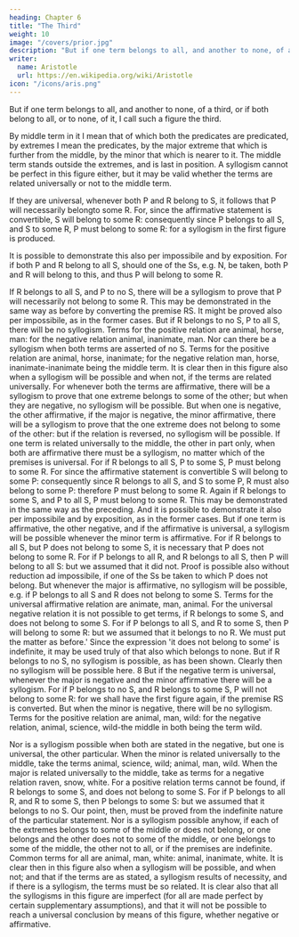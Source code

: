 ```yaml
---
heading: Chapter 6
title: "The Third"
weight: 10
image: "/covers/prior.jpg"
description: "But if one term belongs to all, and another to none, of a third, or if both belong to all, or to none, of it, I call such a figure the third."
writer:
  name: Aristotle 
  url: https://en.wikipedia.org/wiki/Aristotle
icon: "/icons/aris.png"
---
```




But if one term belongs to all, and another to none, of a third, or if both belong to all, or to none, of it, I call such a figure the third.

By middle term in it I mean that of which both the predicates are predicated, by extremes I mean the predicates, by the major extreme that which is further from the middle, by the minor that which is nearer to it. The middle term stands outside the extremes, and is last in position. A syllogism cannot be perfect in this figure either, but it may be valid whether the terms are related universally or not to the middle term. 

If they are universal, whenever both P and R belong to S, it follows that P will necessarily belongto some R. For, since the affirmative statement is convertible, S will belong to some R: consequently since P belongs to all S, and S to some R, P must belong to some R: for a syllogism
in the first figure is produced.

It is possible to demonstrate this also per impossibile and by exposition. For if both P and R belong to all S, should one of the Ss, e.g. N, be taken, both P and
R will belong to this, and thus P will belong to some R.

If R belongs to all S, and P to no S, there will be a syllogism to prove that P will necessarily not belong to some R. This may be demonstrated in the same way as before by converting the
premise RS. It might be proved also per impossibile, as in the former cases. But if R belongs to
no S, P to all S, there will be no syllogism. Terms for the positive relation are animal, horse,
man: for the negative relation animal, inanimate, man.
Nor can there be a syllogism when both terms are asserted of no S. Terms for the positive
relation are animal, horse, inanimate; for the negative relation man, horse, inanimate-inanimate
being the middle term.
It is clear then in this figure also when a syllogism will be possible and when not, if the terms are
related universally. For whenever both the terms are affirmative, there will be a syllogism to
prove that one extreme belongs to some of the other; but when they are negative, no syllogism
will be possible. But when one is negative, the other affirmative, if the major is negative, the
minor affirmative, there will be a syllogism to prove that the one extreme does not belong to
some of the other: but if the relation is reversed, no syllogism will be possible. If one term is
related universally to the middle, the other in part only, when both are affirmative there must be
a syllogism, no matter which of the premises is universal. For if R belongs to all S, P to some S,
P must belong to some R. For since the affirmative statement is convertible S will belong to
some P: consequently since R belongs to all S, and S to some P, R must also belong to some P:
therefore P must belong to some R.
Again if R belongs to some S, and P to all S, P must belong to some R. This may be
demonstrated in the same way as the preceding. And it is possible to demonstrate it also per
impossibile and by exposition, as in the former cases. But if one term is affirmative, the other
negative, and if the affirmative is universal, a syllogism will be possible whenever the minor
term is affirmative. For if R belongs to all S, but P does not belong to some S, it is necessary that
P does not belong to some R. For if P belongs to all R, and R belongs to all S, then P will belong
to all S: but we assumed that it did not. Proof is possible also without reduction ad impossibile, if
one of the Ss be taken to which P does not belong.
But whenever the major is affirmative, no syllogism will be possible, e.g. if P belongs to all S
and R does not belong to some S. Terms for the universal affirmative relation are animate, man,
animal. For the universal negative relation it is not possible to get terms, if R belongs to some S,
and does not belong to some S. For if P belongs to all S, and R to some S, then P will belong to
some R: but we assumed that it belongs to no R. We must put the matter as before.' Since the
expression 'it does not belong to some' is indefinite, it may be used truly of that also which
belongs to none. But if R belongs to no S, no syllogism is possible, as has been shown. Clearly
then no syllogism will be possible here. 
8
But if the negative term is universal, whenever the major is negative and the minor affirmative
there will be a syllogism. For if P belongs to no S, and R belongs to some S, P will not belong to
some R: for we shall have the first figure again, if the premise RS is converted.
But when the minor is negative, there will be no syllogism. Terms for the positive relation are
animal, man, wild: for the negative relation, animal, science, wild-the middle in both being the
term wild.

Nor is a syllogism possible when both are stated in the negative, but one is universal, the other
particular. When the minor is related universally to the middle, take the terms animal, science,
wild; animal, man, wild. When the major is related universally to the middle, take as terms for a
negative relation raven, snow, white. For a positive relation terms cannot be found, if R belongs
to some S, and does not belong to some S. For if P belongs to all R, and R to some S, then P
belongs to some S: but we assumed that it belongs to no S. Our point, then, must be proved from
the indefinite nature of the particular statement.
Nor is a syllogism possible anyhow, if each of the extremes belongs to some of the middle or
does not belong, or one belongs and the other does not to some of the middle, or one belongs to
some of the middle, the other not to all, or if the premises are indefinite. Common terms for all
are animal, man, white: animal, inanimate, white.
It is clear then in this figure also when a syllogism will be possible, and when not; and that if the
terms are as stated, a syllogism results of necessity, and if there is a syllogism, the terms must be
so related. It is clear also that all the syllogisms in this figure are imperfect (for all are made
perfect by certain supplementary assumptions), and that it will not be possible to reach a
universal conclusion by means of this figure, whether negative or affirmative.


